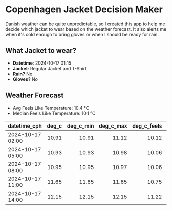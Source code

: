 
# Copenhagen Jacket Decision Maker

Danish weather can be quite unpredictable, so I created this app to help me decide which jacket to wear based on the weather forecast. 
It also alerts me when it's cold enough to bring gloves or when I should be ready for rain.

## What Jacket to wear?

- **Datetime**: 2024-10-17 01:15
- **Jacket**: Regular Jacket and T-Shirt
- **Rain?** No
- **Gloves?** No

## Weather Forecast
- Avg Feels Like Temperature: 10.4 °C
- Median Feels Like Temperature: 10.1 °C

| datetime_cph     |   deg_c |   deg_c_min |   deg_c_max |   deg_c_feels | weather   | wind   | rain   |
|:-----------------|--------:|------------:|------------:|--------------:|:----------|:-------|:-------|
| 2024-10-17 02:00 |   10.91 |       10.91 |       11.12 |         10.12 | Clouds    | High   | None   |
| 2024-10-17 05:00 |   10.93 |       10.93 |       10.98 |         10.06 | Clouds    | High   | None   |
| 2024-10-17 08:00 |   10.95 |       10.95 |       10.97 |         10.06 | Clouds    | High   | None   |
| 2024-10-17 11:00 |   11.65 |       11.65 |       11.65 |         10.75 | Clouds    | High   | None   |
| 2024-10-17 14:00 |   12.15 |       12.15 |       12.15 |         11.22 | Clouds    | High   | None   |
        